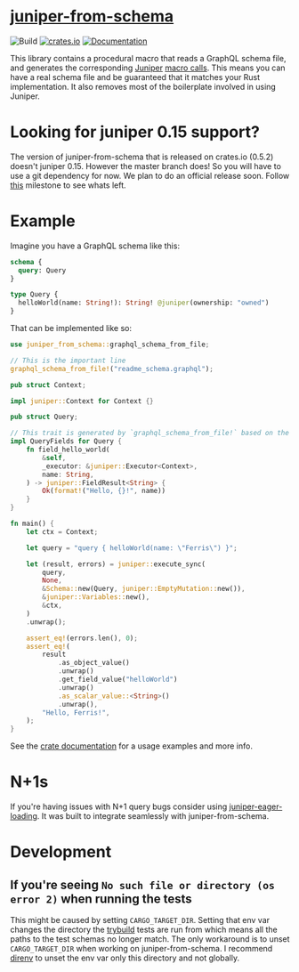 # [juniper-from-schema](https://crates.io/crates/juniper-from-schema)

![Build](https://github.com/davidpdrsn/juniper-from-schema/workflows/Build/badge.svg)
[![crates.io](https://meritbadge.herokuapp.com/juniper-from-schema)](https://crates.io/crates/juniper-from-schema)
[![Documentation](https://docs.rs/juniper-from-schema/badge.svg)](https://docs.rs/juniper-from-schema)

This library contains a procedural macro that reads a GraphQL schema file, and generates the
corresponding [Juniper](https://crates.io/crates/juniper) [macro calls]. This means you can
have a real schema file and be guaranteed that it matches your Rust implementation. It also
removes most of the boilerplate involved in using Juniper.

[macro calls]: https://graphql-rust.github.io/types/objects/complex_fields.html

# Looking for juniper 0.15 support?

The version of juniper-from-schema that is released on crates.io (0.5.2) doesn't juniper 0.15. However the master branch does! So you will have to use a git dependency for now. We plan to do an official release soon. Follow [this](https://github.com/davidpdrsn/juniper-from-schema/milestone/1) milestone to see whats left.

# Example

Imagine you have a GraphQL schema like this:

```graphql
schema {
  query: Query
}

type Query {
  helloWorld(name: String!): String! @juniper(ownership: "owned")
}
```

That can be implemented like so:

```rust
use juniper_from_schema::graphql_schema_from_file;

// This is the important line
graphql_schema_from_file!("readme_schema.graphql");

pub struct Context;

impl juniper::Context for Context {}

pub struct Query;

// This trait is generated by `graphql_schema_from_file!` based on the schema
impl QueryFields for Query {
    fn field_hello_world(
        &self,
        _executor: &juniper::Executor<Context>,
        name: String,
    ) -> juniper::FieldResult<String> {
        Ok(format!("Hello, {}!", name))
    }
}

fn main() {
    let ctx = Context;

    let query = "query { helloWorld(name: \"Ferris\") }";

    let (result, errors) = juniper::execute_sync(
        query,
        None,
        &Schema::new(Query, juniper::EmptyMutation::new()),
        &juniper::Variables::new(),
        &ctx,
    )
    .unwrap();

    assert_eq!(errors.len(), 0);
    assert_eq!(
        result
            .as_object_value()
            .unwrap()
            .get_field_value("helloWorld")
            .unwrap()
            .as_scalar_value::<String>()
            .unwrap(),
        "Hello, Ferris!",
    );
}
```

See the [crate documentation](https://docs.rs/juniper-from-schema/) for a usage examples and more info.

# N+1s

If you're having issues with N+1 query bugs consider using [juniper-eager-loading](https://crates.io/crates/juniper-eager-loading). It was built to integrate seamlessly with juniper-from-schema.

# Development

## If you're seeing `No such file or directory (os error 2)` when running the tests

This might be caused by setting `CARGO_TARGET_DIR`. Setting that env var changes the directory the [trybuild](https://crates.io/crates/trybuild) tests are run from which means all the paths to the test schemas no longer match. The only workaround is to unset `CARGO_TARGET_DIR` when working on juniper-from-schema. I recommend [direnv](https://github.com/direnv/direnv) to unset the env var only this directory and not globally.
